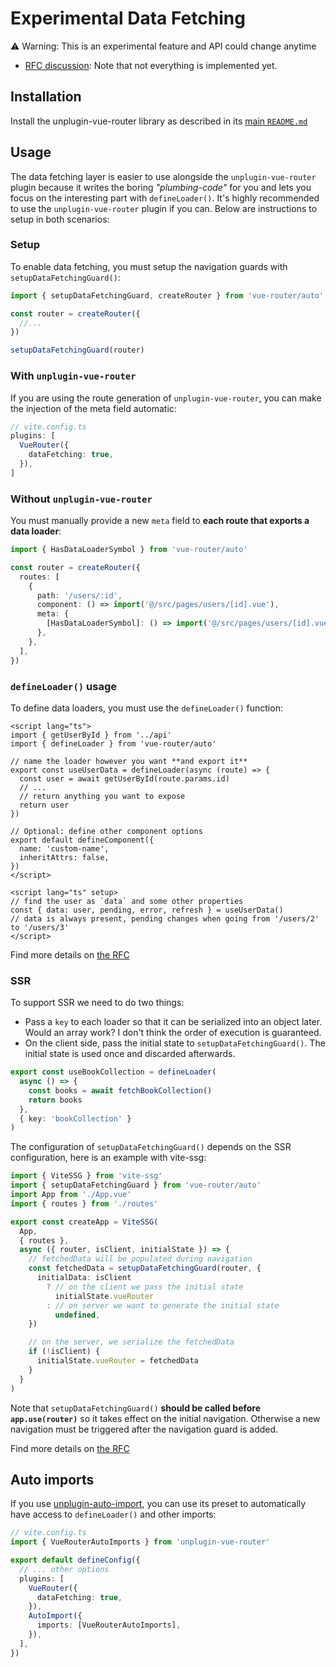 # Experimental Data Fetching

⚠️ Warning: This is an experimental feature and API could change anytime

- [RFC discussion](https://github.com/vuejs/rfcs/discussions/460): Note that not everything is implemented yet.

## Installation

Install the unplugin-vue-router library as described in its [main `README.md`](../../README.MD)

## Usage

The data fetching layer is easier to use alongside the `unplugin-vue-router` plugin because it writes the boring _"plumbing-code"_ for you and lets you focus on the interesting part with `defineLoader()`. It's highly recommended to use the `unplugin-vue-router` plugin if you can. Below are instructions to setup in both scenarios:

### Setup

To enable data fetching, you must setup the navigation guards with `setupDataFetchingGuard()`:

```ts
import { setupDataFetchingGuard, createRouter } from 'vue-router/auto'

const router = createRouter({
  //...
})

setupDataFetchingGuard(router)
```

### With `unplugin-vue-router`

If you are using the route generation of `unplugin-vue-router`, you can make the injection of the meta field automatic:

```ts
// vite.config.ts
plugins: [
  VueRouter({
    dataFetching: true,
  }),
]
```

### Without `unplugin-vue-router`

You must manually provide a new `meta` field to **each route that exports a data loader**:

```ts
import { HasDataLoaderSymbol } from 'vue-router/auto'

const router = createRouter({
  routes: [
    {
      path: '/users/:id',
      component: () => import('@/src/pages/users/[id].vue'),
      meta: {
        [HasDataLoaderSymbol]: () => import('@/src/pages/users/[id].vue'),
      },
    },
  ],
})
```

### `defineLoader()` usage

To define data loaders, you must use the `defineLoader()` function:

```vue
<script lang="ts">
import { getUserById } from '../api'
import { defineLoader } from 'vue-router/auto'

// name the loader however you want **and export it**
export const useUserData = defineLoader(async (route) => {
  const user = await getUserById(route.params.id)
  // ...
  // return anything you want to expose
  return user
})

// Optional: define other component options
export default defineComponent({
  name: 'custom-name',
  inheritAttrs: false,
})
</script>

<script lang="ts" setup>
// find the user as `data` and some other properties
const { data: user, pending, error, refresh } = useUserData()
// data is always present, pending changes when going from '/users/2' to '/users/3'
</script>
```

Find more details on [the RFC](https://github.com/vuejs/rfcs/discussions/460)

### SSR

To support SSR we need to do two things:

- Pass a `key` to each loader so that it can be serialized into an object later. Would an array work? I don't think the order of execution is guaranteed.
- On the client side, pass the initial state to `setupDataFetchingGuard()`. The initial state is used once and discarded afterwards.

```ts
export const useBookCollection = defineLoader(
  async () => {
    const books = await fetchBookCollection()
    return books
  },
  { key: 'bookCollection' }
)
```

The configuration of `setupDataFetchingGuard()` depends on the SSR configuration, here is an example with vite-ssg:

```ts
import { ViteSSG } from 'vite-ssg'
import { setupDataFetchingGuard } from 'vue-router/auto'
import App from './App.vue'
import { routes } from './routes'

export const createApp = ViteSSG(
  App,
  { routes },
  async ({ router, isClient, initialState }) => {
    // fetchedData will be populated during navigation
    const fetchedData = setupDataFetchingGuard(router, {
      initialData: isClient
        ? // on the client we pass the initial state
          initialState.vueRouter
        : // on server we want to generate the initial state
          undefined,
    })

    // on the server, we serialize the fetchedData
    if (!isClient) {
      initialState.vueRouter = fetchedData
    }
  }
)
```

Note that `setupDataFetchingGuard()` **should be called before `app.use(router)`** so it takes effect on the initial navigation. Otherwise a new navigation must be triggered after the navigation guard is added.

Find more details on [the RFC](https://github.com/vuejs/rfcs/discussions/460)

## Auto imports

If you use [unplugin-auto-import](https://github.com/antfu/unplugin-auto-import), you can use its preset to automatically have access to `defineLoader()` and other imports:

```ts
// vite.config.ts
import { VueRouterAutoImports } from 'unplugin-vue-router'

export default defineConfig({
  // ... other options
  plugins: [
    VueRouter({
      dataFetching: true,
    }),
    AutoImport({
      imports: [VueRouterAutoImports],
    }),
  ],
})
```
